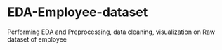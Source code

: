 # EDA-Employee-dataset
Performing EDA and Preprocessing, data cleaning, visualization on Raw dataset of employee
